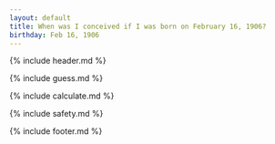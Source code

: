 ```yaml
---
layout: default
title: When was I conceived if I was born on February 16, 1906?
birthday: Feb 16, 1906
---
```


{% include header.md %}

{% include guess.md %}

{% include calculate.md %}

{% include safety.md %}

{% include footer.md %}



